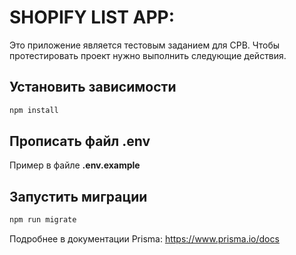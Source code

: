 # SHOPIFY LIST APP:

Это приложение является тестовым заданием для CPB. Чтобы протестировать проект нужно выполнить следующие действия.

## Установить зависимости

```bash
npm install
```

## Прописать файл .env

Пример в файле **.env.example**

## Запустить миграции

```bash
npm run migrate
```

Подробнее в документации Prisma: https://www.prisma.io/docs
